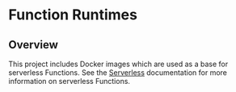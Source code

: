 # Function Runtimes

## Overview

This project includes Docker images which are used as a base for serverless Functions. See the [Serverless](https://kyma-project.io/#/serverless-manager/user/README) documentation for more information on serverless Functions.
